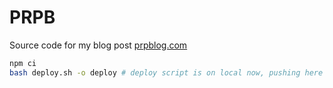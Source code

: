 # PRPB

Source code for my blog post [prpblog.com](https://prpblog.com)

```sh
npm ci
bash deploy.sh -o deploy # deploy script is on local now, pushing here soon
```
